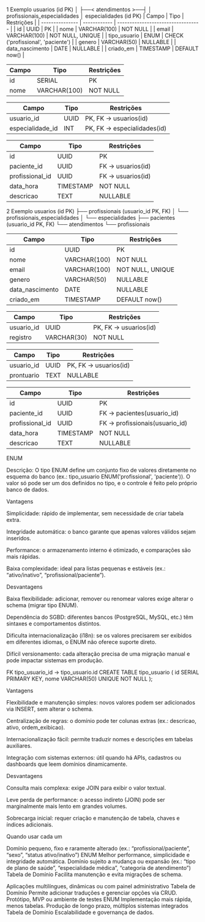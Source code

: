 1 Exemplo
usuarios (id PK) 
│
├──< atendimentos >──┤
                     │
                profissionais_especialidades
                     │
               especialidades (id PK)
| Campo           | Tipo         | Restrições                         |
| --------------- | ------------ | ---------------------------------- |
| id              | UUID         | PK                                 |
| nome            | VARCHAR(100) | NOT NULL                           |
| email           | VARCHAR(100) | NOT NULL, UNIQUE                   |
| tipo_usuario    | ENUM         | CHECK ('profissional', 'paciente') |
| genero          | VARCHAR(50)  | NULLABLE                           |
| data_nascimento | DATE         | NULLABLE                           |
| criado_em       | TIMESTAMP    | DEFAULT now()                      |

| Campo | Tipo         | Restrições |
| ----- | ------------ | ---------- |
| id    | SERIAL       | PK         |
| nome  | VARCHAR(100) | NOT NULL   |

| Campo            | Tipo | Restrições                  |
| ---------------- | ---- | --------------------------- |
| usuario_id       | UUID | PK, FK → usuarios(id)       |
| especialidade_id | INT  | PK, FK → especialidades(id) |

| Campo           | Tipo      | Restrições        |
| --------------- | --------- | ----------------- |
| id              | UUID      | PK                |
| paciente_id     | UUID      | FK → usuarios(id) |
| profissional_id | UUID      | FK → usuarios(id) |
| data_hora       | TIMESTAMP | NOT NULL          |
| descricao       | TEXT      | NULLABLE          |



               
2 Exemplo
usuarios (id PK)
├── profissionais (usuario_id PK, FK)
│     └── profissionais_especialidades
│             └── especialidades
├── pacientes (usuario_id PK, FK)
     └── atendimentos
           └── profissionais
           
| Campo           | Tipo         | Restrições       |
| --------------- | ------------ | ---------------- |
| id              | UUID         | PK               |
| nome            | VARCHAR(100) | NOT NULL         |
| email           | VARCHAR(100) | NOT NULL, UNIQUE |
| genero          | VARCHAR(50)  | NULLABLE         |
| data_nascimento | DATE         | NULLABLE         |
| criado_em       | TIMESTAMP    | DEFAULT now()    |

| Campo      | Tipo        | Restrições            |
| ---------- | ----------- | --------------------- |
| usuario_id | UUID        | PK, FK → usuarios(id) |
| registro   | VARCHAR(30) | NOT NULL              |

| Campo      | Tipo | Restrições            |
| ---------- | ---- | --------------------- |
| usuario_id | UUID | PK, FK → usuarios(id) |
| prontuario | TEXT | NULLABLE              |

| Campo           | Tipo      | Restrições                     |
| --------------- | --------- | ------------------------------ |
| id              | UUID      | PK                             |
| paciente_id     | UUID      | FK → pacientes(usuario_id)     |
| profissional_id | UUID      | FK → profissionais(usuario_id) |
| data_hora       | TIMESTAMP | NOT NULL                       |
| descricao       | TEXT      | NULLABLE                       |

ENUM

Descrição:
O tipo ENUM define um conjunto fixo de valores diretamente no esquema do banco (ex.: tipo_usuario ENUM('profissional', 'paciente')).
O valor só pode ser um dos definidos no tipo, e o controle é feito pelo próprio banco de dados.

 Vantagens

Simplicidade: rápido de implementar, sem necessidade de criar tabela extra.

Integridade automática: o banco garante que apenas valores válidos sejam inseridos.

Performance: o armazenamento interno é otimizado, e comparações são mais rápidas.

Baixa complexidade: ideal para listas pequenas e estáveis (ex.: “ativo/inativo”, “profissional/paciente”).

Desvantagens

Baixa flexibilidade: adicionar, remover ou renomear valores exige alterar o schema (migrar tipo ENUM).

Dependência do SGBD: diferentes bancos (PostgreSQL, MySQL, etc.) têm sintaxes e comportamentos distintos.

Dificulta internacionalização (i18n): se os valores precisarem ser exibidos em diferentes idiomas, o ENUM não oferece suporte direto.

Difícil versionamento: cada alteração precisa de uma migração manual e pode impactar sistemas em produção.


FK tipo_usuario_id → tipo_usuario.id
CREATE TABLE tipo_usuario (
  id SERIAL PRIMARY KEY,
  nome VARCHAR(50) UNIQUE NOT NULL
);

Vantagens

Flexibilidade e manutenção simples: novos valores podem ser adicionados via INSERT, sem alterar o schema.

Centralização de regras: o domínio pode ter colunas extras (ex.: descricao, ativo, ordem_exibicao).

Internacionalização fácil: permite traduzir nomes e descrições em tabelas auxiliares.

Integração com sistemas externos: útil quando há APIs, cadastros ou dashboards que leem domínios dinamicamente.

 Desvantagens

Consulta mais complexa: exige JOIN para exibir o valor textual.

Leve perda de performance: o acesso indireto (JOIN) pode ser marginalmente mais lento em grandes volumes.

Sobrecarga inicial: requer criação e manutenção de tabela, chaves e índices adicionais.


Quando usar cada um

Domínio pequeno, fixo e raramente alterado (ex.: “profissional/paciente”, “sexo”, “status ativo/inativo”)	ENUM	Melhor performance, simplicidade e integridade automática.
Domínio sujeito a mudança ou expansão (ex.: “tipo de plano de saúde”, “especialidade médica”, “categoria de atendimento”)	Tabela de Domínio	Facilita manutenção e evita migrações de schema.

Aplicações multilíngues, dinâmicas ou com painel administrativo	Tabela de Domínio	Permite adicionar traduções e gerenciar opções via CRUD.
Protótipo, MVP ou ambiente de testes	ENUM	Implementação mais rápida, menos tabelas.
Produção de longo prazo, múltiplos sistemas integrados	Tabela de Domínio	Escalabilidade e governança de dados.
